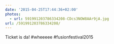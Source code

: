 ```yaml
---
date: '2015-04-25T17:44:36+02:00'
photos:
  - url: 591991203786334208-CDcs3NOW8AAr9jA.jpg
url: /591991203786334208/
---
```

Ticket is da! #wheeeee #fusionfestival2015 

